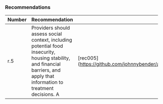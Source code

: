 ### Recommendations

Number | Recommendation | Link
------ | -------------- | ----
r.5 | Providers should assess social context, including potential food insecurity, housing stability, and financial barriers, and apply that information to treatment decisions. A | [rec005] (https://github.com/johnnybender/adastandards2017/blob/master/recommendations/rec005.md)
